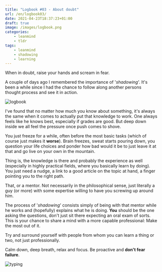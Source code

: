 ```yaml
---
title: "Logbook #03 - About doubt"
url: /en/logbook03/
date: 2021-04-23T18:37:23+01:00
draft: true
image: /images/logbook.png
categories:
    - leanmind
    - tldr
tags:
    - leanmind
    - shadowing
    - learning
---
```


When in doubt, raise your hands and scream in fear.

<!--more-->

A couple of days ago I remembered the importance of '_shadowing_'. It's been a while since I had the chance to follow along another persons thought process and see it in action.

![logbook](../../../images/ship.gif)

I've found that no matter how much you know about something, it's always the same when it comes to actually put that knowledge to work.
One always feels like he knows best, especially if grades are good. But deep down inside we all feel the pressure once push comes to shove.

You just freeze for a while, often before the most basic tasks (which of course just makes it **worse**). Brain freezes, sweat starts pouring down, you question your life choices and ponder how bad would it be to just leave it at that and go live on your own in the mountain.

Thing is, the knowledge is there and probably the experience as well (especially in highly practical fields, where you basically learn by doing). You just need a nudge, a link to a good article on the topic at hand, a finger pointing you to the right path.

That, or a mentor. Not necessarily in the philosophical sense, just literally a guy (or more) with some expertise willing to have you screwing up around him.

The process of '_shadowing_' consists simply of being with that mentor while he works and (hopefully) explains what he is doing.
**You** should be the one asking the questions, don't just sit there expecting an oral exam of sorts. This is your chance to share a mind with a more capable professional: Make the most out of it.

Try and surround yourself with people from whom you can learn a thing or two, not just professionally.

Calm down, deep breath, relax and focus. Be proactive and **don't fear failure**.

![typing](../../../images/typing.gif)
